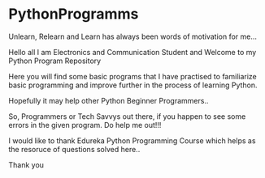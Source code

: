 # PythonProgramms

Unlearn, Relearn and Learn has always been words of motivation for me...

Hello all I am Electronics and Communication Student and Welcome to my Python Program Repository

Here you will find some basic programs that I have practised to familiarize basic programming and improve further in the process of learning Python. 

Hopefully it may help other Python Beginner Programmers..

So, Programmers or Tech Savvys out there, if you happen to see some errors in the given program.
Do help me out!!! 

I would like to thank Edureka Python Programming Course which helps as the resoruce of questions solved here..

Thank you
